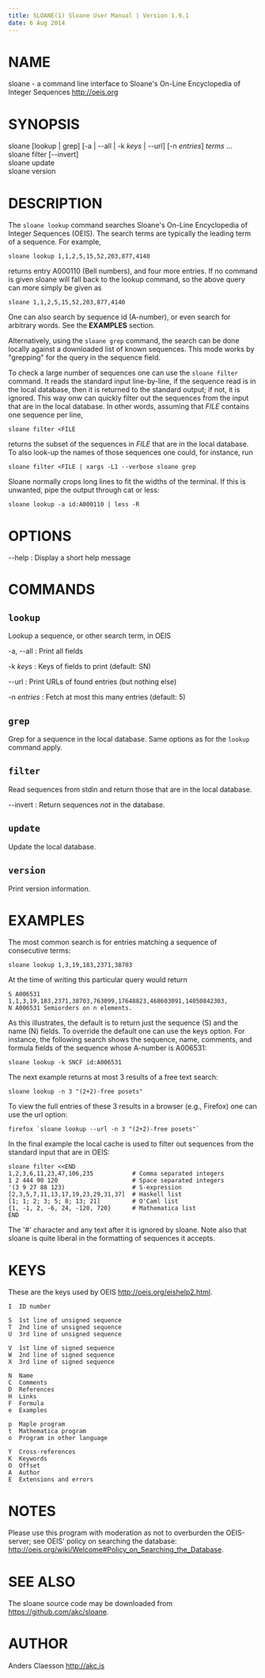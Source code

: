 ```yaml
---
title: SLOANE(1) Sloane User Manual | Version 1.9.1
date: 6 Aug 2014
---
```


# NAME

sloane - a command line interface to Sloane's
On-Line Encyclopedia of Integer Sequences <http://oeis.org>

# SYNOPSIS

sloane [lookup | grep] 
  [-a | --all | -k *keys* | --url] [-n *entries*] *terms* ...  
sloane filter [--invert]  
sloane update  
sloane version  

# DESCRIPTION

The `sloane lookup` command searches Sloane's On-Line Encyclopedia of
Integer Sequences (OEIS). The search terms are typically the leading
term of a sequence. For example,

    sloane lookup 1,1,2,5,15,52,203,877,4140

returns entry A000110 (Bell numbers), and four more entries. If no
command is given sloane will fall back to the lookup command, so the
above query can more simply be given as

    sloane 1,1,2,5,15,52,203,877,4140

One can also search by sequence id (A-number), or even search for
arbitrary words. See the **EXAMPLES** section.

Alternatively, using the `sloane grep` command, the search can be done
locally against a downloaded list of known sequences. This mode works by
"grepping" for the query in the sequence field.

To check a large number of sequences one can use the `sloane filter`
command.  It reads the standard input line-by-line, if the sequence read
is in the local database, then it is returned to the standard output; if
not, it is ignored. This way onw can quickly filter out the sequences
from the input that are in the local database. In other words, assuming
that *FILE* contains one sequence per line,

    sloane filter <FILE

returns the subset of the sequences in *FILE* that are in the local
database. To also look-up the names of those sequences one could, for
instance, run

    sloane filter <FILE | xargs -L1 --verbose sloane grep

Sloane normally crops long lines to fit the widths of the terminal. If
this is unwanted, pipe the output through cat or less:

    sloane lookup -a id:A000110 | less -R

# OPTIONS

--help
:   Display a short help message

# COMMANDS

## `lookup`

Lookup a sequence, or other search term, in OEIS

-a, --all
:   Print all fields

-k *keys*
:   Keys of fields to print (default: SN)

--url
:   Print URLs of found entries (but nothing else)

-n *entries*
:   Fetch at most this many entries (default: 5)


## `grep`

Grep for a sequence in the local database. Same options as for the
`lookup` command apply.

## `filter`

Read sequences from stdin and return those that are in the local
database.

--invert
:   Return sequences *not* in the database.

## `update`

Update the local database.

## `version`

Print version information.

# EXAMPLES

The most common search is for entries matching a sequence of consecutive terms:

    sloane lookup 1,3,19,183,2371,38703

At the time of writing this particular query would return

    S A006531 1,1,3,19,183,2371,38703,763099,17648823,468603091,14050842303,
    N A006531 Semiorders on n elements.

As this illustrates, the default is to return just the sequence (S) and
the name (N) fields. To override the default one can use the keys
option. For instance, the following search shows the sequence, name,
comments, and formula fields of the sequence whose A-number is A006531:

    sloane lookup -k SNCF id:A006531

The next example returns at most 3 results of a free text search:

    sloane lookup -n 3 "(2+2)-free posets"

To view the full entries of these 3 results in a browser (e.g., Firefox)
one can use the url option:

    firefox `sloane lookup --url -n 3 "(2+2)-free posets"`

In the final example the local cache is used to filter out sequences
from the standard input that are in OEIS:

    sloane filter <<END
    1,2,3,6,11,23,47,106,235           # Comma separated integers
    1 2 444 90 120                     # Space separated integers
    '(3 9 27 88 123)                   # S-expression
    [2,3,5,7,11,13,17,19,23,29,31,37]  # Haskell list
    [1; 1; 2; 3; 5; 8; 13; 21]         # O'Caml list
    {1, -1, 2, -6, 24, -120, 720}      # Mathematica list
    END

The '#' character and any text after it is ignored by sloane. Note also
that sloane is quite liberal in the formatting of sequences it accepts.

# KEYS

These are the keys used by OEIS <http://oeis.org/eishelp2.html>.

    I  ID number

    S  1st line of unsigned sequence
    T  2nd line of unsigned sequence
    U  3rd line of unsigned sequence

    V  1st line of signed sequence
    W  2nd line of signed sequence
    X  3rd line of signed sequence

    N  Name
    C  Comments
    D  References
    H  Links
    F  Formula
    e  Examples

    p  Maple program
    t  Mathematica program
    o  Program in other language

    Y  Cross-references
    K  Keywords
    O  Offset
    A  Author
    E  Extensions and errors

# NOTES

Please use this program with moderation as not to overburden the
OEIS-server; see OEIS' policy on searching the database:
<http://oeis.org/wiki/Welcome#Policy_on_Searching_the_Database>.

# SEE ALSO

The sloane source code may be downloaded from
<https://github.com/akc/sloane>.

# AUTHOR

Anders Claesson <http://akc.is>
